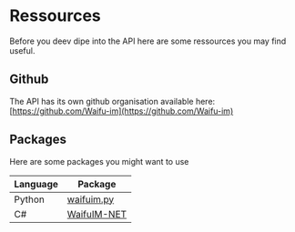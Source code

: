 # Ressources

Before you deev dipe into the API here are some ressources you may find useful.

## Github

The API has its own github organisation available here: [https://github.com/Waifu-im](https://github.com/Waifu-im)



## Packages

Here are some packages you might want to use

| Language | Package                                                   |
| -------- | --------------------------------------------------------- |
| Python   | [waifuim.py](https://github.com/Waifu-im/waifuim.py)      |
| C#       | [WaifuIM-NET](https://github.com/SoNearSonar/WaifuIM-NET) |

